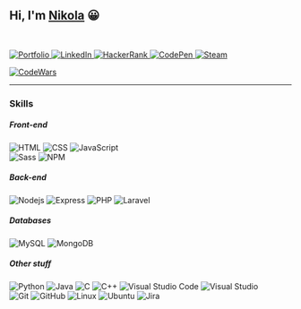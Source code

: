 <h2>
  Hi, I'm 
  <a href="https://niksimon.github.io" target="_blank">Nikola</a> 😀
</h2>

<br />

<p>
  <a href="https://niksimon.github.io" title="Portfolio">
    <img 
      src="https://img.shields.io/badge/niksimon.github.io-5522FA?style=flat-square&labelColor=5522FA&logo=vFairs&logoColor=white&link=https://niksimon.github.io"
      alt="Portfolio" 
    />
  </a> 
  <a href="https://www.linkedin.com/in/niksimon" title="LinkedIn">
    <img
      src="https://img.shields.io/badge/@niksimon-0077B5?style=flat-square&labelColor=0077B5&logo=LinkedIn&link=https://www.linkedin.com/in/niksimon"
      alt="LinkedIn" 
    />
  </a> 
  <a href="https://www.hackerrank.com/niksimon" title="HackerRank">
    <img
      src="https://img.shields.io/badge/@niksimon-2ea358?style=flat-square&labelColor=2ea358&logo=HackerRank&logoColor=white&link=https://www.hackerrank.com/niksimon"
      alt="HackerRank"
    />
  </a> 
  <a href="https://codepen.io/iamsimon" title="Codepen.io">
    <img
      src="https://img.shields.io/badge/@niksimon-000000?style=flat-square&amp;labelColor=000000&logo=CodePen&link=https://codepen.io/iamsimon"
      alt="CodePen" 
    />
  </a>
  <a href="https://steamcommunity.com/id/itsmesimon/" title="Steam">
    <img
      src="https://img.shields.io/badge/@itsmesimon-1f1f1f?style=flat-square&labelColor=1f1f1f&logo=Steam&link=https://steamcommunity.com/id/itsmesimon/"
      alt="Steam" 
    />
  </a> 
  <!--<a href="https://twitter.com/hiitssimon" title="Twitter">
    <img
      src="https://img.shields.io/badge/@hiitssimon-1DA1F2?style=flat-square&labelColor=1DA1F2&logo=Twitter&logoColor=white&link=https://twitter.com/hiitssimon"
      alt="Twitter" 
    />
  </a> -->
</p>

<p>
  <a href="https://www.codewars.com/users/niksimon" title="CodeWars">
    <img 
      src="https://www.codewars.com/users/niksimon/badges/small"
      alt="CodeWars" 
    />
  </a> 
</p>

<hr />

<h3>Skills</h3>

<h5>Front-end</h5>
<p>
  <img alt="HTML" src="https://img.shields.io/badge/HTML-E34F26?logo=html5&style=flat-square&logoColor=white" />
  <img alt="CSS" src="https://img.shields.io/badge/CSS-1572B6?logo=css3&style=flat-square&logoColor=white" />
  <img alt="JavaScript" src="https://img.shields.io/badge/JavaScript-F7DF1E?logo=javascript&style=flat-square&logoColor=black" /> 
  <br />
  <img alt="Sass" src="https://img.shields.io/badge/-Sass-CC6699?style=flat-square&logo=sass&logoColor=white" />
  <!--<img alt="Webpack" src="https://img.shields.io/badge/-Webpack-8DD6F9?style=flat-square&logo=webpack&logoColor=white" /> -->
  <img alt="NPM" src="https://img.shields.io/badge/-NPM-CB3837?style=flat-square&logo=NPM&logoColor=white" />
  <br />
</p>

<h5>Back-end</h5>
<p>
  <img alt="Nodejs" src="https://img.shields.io/badge/-Node.js-43853d?style=flat-square&logo=Node.js&logoColor=white" />
  <img alt="Express" src="https://img.shields.io/badge/-Express-000000?style=flat-square&logo=Express&logoColor=white" />
  <!--<img alt="GraphQL" src="https://img.shields.io/badge/-GraphQL-E10098?style=flat-square&logo=graphql&logoColor=white" />-->
  <img alt="PHP" src="https://img.shields.io/badge/-PHP-777BB4?style=flat-square&logo=PHP&logoColor=white" />
  <img alt="Laravel" src="https://img.shields.io/badge/-Laravel-FF2D20?style=flat-square&logo=Laravel&logoColor=white" />
</p>

<h5>Databases</h5>
<p>
  <img alt="MySQL" src="https://img.shields.io/badge/-MySQL-4479A1?style=flat-square&logo=MySQL&logoColor=white" />
  <img alt="MongoDB" src="https://img.shields.io/badge/-MongoDB-13aa52?style=flat-square&logo=mongodb&logoColor=white" />
</p>

<h5>Other stuff</h5>
<p>
  <img alt="Python" src="https://img.shields.io/badge/-Python-3776AB?style=flat-square&logo=Python&logoColor=white" />
  <img alt="Java" src="https://img.shields.io/badge/-Java-007396?style=flat-square&logo=Java&logoColor=white" />
  <img alt="C" src="https://img.shields.io/badge/-C-00599C?style=flat-square&logo=C&logoColor=white" />
  <img alt="C++" src="https://img.shields.io/badge/-C%2B%2B-00599C?style=flat-square&logo=C%2B%2B&logoColor=white" />
  <img alt="Visual Studio Code" src="https://img.shields.io/badge/-Visual_Studio_Code-007ACC?style=flat-square&logo=Visual+Studio+Code&logoColor=white" />
  <img alt="Visual Studio" src="https://img.shields.io/badge/-Visual_Studio-5C2D91?style=flat-square&logo=Visual+Studio&logoColor=white" />
  <br />
  <img alt="Git" src="https://img.shields.io/badge/-Git-F05032?style=flat-square&logo=git&logoColor=white" />
  <img alt="GitHub" src="https://img.shields.io/badge/-GitHub-181717?style=flat-square&logo=GitHub&logoColor=white" />
  <img alt="Linux" src="https://img.shields.io/badge/-Linux-FCC624?style=flat-square&logo=Linux&logoColor=black" />
  <img alt="Ubuntu" src="https://img.shields.io/badge/-Ubuntu-E95420?style=flat-square&logo=Ubuntu&logoColor=white" />
  <img alt="Jira" src="https://img.shields.io/badge/-Jira-0052CC?style=flat-square&logo=Jira&logoColor=white" />
</p>

<!--
**niksimon/niksimon** is a ✨ _special_ ✨ repository because its `README.md` (this file) appears on your GitHub profile.

Here are some ideas to get you started:

- 🔭 I’m currently working on ...
- 🌱 I’m currently learning ...
- 👯 I’m looking to collaborate on ...
- 🤔 I’m looking for help with ...
- 💬 Ask me about ...
- 📫 How to reach me: ...
- 😄 Pronouns: ...
- ⚡ Fun fact: ...
-->
